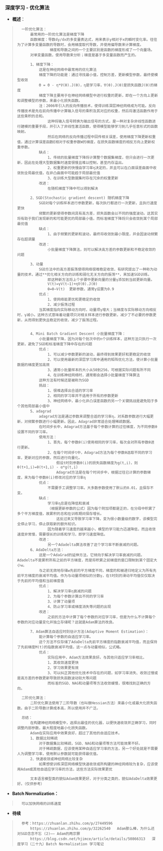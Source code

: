 ### 深度学习 - 优化算法
- **概述**：
>       一阶优化算法：
>           最常用的一阶优化算法是梯度下降
>           函数梯度：导数dy/dx的多变量表达式，用来表示y相对于x的瞬时变化率。往往为了计算多变量函数的导数时，会用梯度取代导数，并使用偏导数来计算梯度。
>                    梯度和导数之间的一个主要区别是函数的梯度形成了一个向量场。
>           对单变量函数，使用导数来分析；梯度是基于多变量函数而产生的。
>
>           1、梯度下降：
>               这是在神经网络中最常用的优化算法
>               梯度下降的功能是：通过寻找最小值，控制方差，更新模型参数，最终使模型收敛
>               Θ = Θ - η*∇(θ).J(θ)，η是学习率，∇(θ).J(θ)是损失函数J(θ)的梯度
>               梯度下降主要用于在神经网络模型中进行权重的更新，即在一个方向上更新和调整模型的参数，来最小化损失函数。
>               注：2006年引入的反向传播技术，使得训练深层神经网络成为可能。反向传播技术是先在前向传播中计算输入信号的乘积及其对应的权重，然后将激活函数作用于这些乘积的总和。
>                   这种将输入信号转换为输出信号的方式，是一种对复杂非线性函数进行建模的重要手段，并引入了非线性激活函数，使得模型能够学习到几乎任意形式的函数映射。
>                   然后在网络的反向传播过程中回传相关误差，使用梯度下降更新权重值，通过计算误差函数E相对于权重参数W的梯度，在损失函数梯度的相反方向上更新权重参数。
>               缺点：
>                   1、传统的批量梯度下降将计算整个数据集梯度，但只会进行一次更新，因此在处理大型数据集时速度很慢且难以控制，甚至内存溢出。
>                   2、权重更新的快慢由学习率η决定的，并且可以在凸面误差曲面中收敛到全局最优值，在非凸曲面中可能趋于局部最优值
>                   3、在训练大型数据集时存在冗余的权重更新
>               改进：
>                   在随机梯度下降中可以得到解决
>
>           2、SGD(Stochastic gradient descent) 随机梯度下降
>               SGD对每个训练样本进行参数更新，每次执行都进行一次更新，且执行速度更快
>               频繁的更新使得参数间具有高方差，损失函数会以不同的强度波动。这其实将有助于我们发现新的和可能更优的局部最小值，而标准梯度下降将只会收敛到某个局部最优值
>               缺点：
>                   1、由于频繁的更新和波动，最终将收敛到最小限度，并会因波动频繁存在超调量
>               改进：
>                   小批量梯度下降算法，则可以解决高方差的参数更新和不稳定收敛的问题
>
>           3、动量
>               SGD方法中的高方差振荡使得网络很难稳定收敛，有研究提出了一种称为动量的技术，通过**优化相关方向的训练和弱化无关方向的振荡**，来加速SGD训练。
>                   即这种新方法将上个步骤中更新向量的分量γ添加到当前更新向量。
>                   V(t)=γV(t−1)+η∇(θ).J(θ)
>                   θ=θ−V(t)  更新参数，通常γ设置为0.9
>               优点：
>                   1、使网络能更优和更稳定的收敛
>                   2、减少振荡过程
>               当其梯度指向实际移动方向时，动量项γ增大；当梯度与实际移动方向相反时，γ减小。这种方式意味着动量项只对相关样本进行参数更新，减少了不必要的参数更新，从而得到更快且稳定的收敛，减少了振荡过程。
>
>
>           4、Mini Batch Gradient Descent 小批量梯度下降：
>               小批量梯度下降，因为对每个批次中的n个训练样本，这种方法只执行一次更新，避免了SGD和标准梯度下降中存在的问题
>               优点：
>                   1、可以减少参数更新的波动，最终得到效果更好和更稳定的收敛
>                   2、可以使用最新的深层学习库中通用的矩阵优化方法，使计算小批量数据的梯度更加高效
>                   3、通常小批量样本的大小从50到256，可根据实际问题有所不同
>                   4、在训练神经网络时，通常都会选择小批量梯度下降算法
>               这种方法有时候还是被称为SGD
>               挑战：
>                   1、很难选择出合适的学习率
>                   2、相同的学习率并不适用于所有的参数更新
>                   3、神经网络中，最小化非凸误差函数的另一个关键挑战是避免陷于多个其他局部最小值中
>           5、adagrad
>               adagrad方法是通过参数来调整合适的学习率η，对系数参数进行大幅更新，对频繁参数进行小幅更新。因此，Adagrad非常适合处理稀疏数据。
>               在时间步长中，Adagrad方法基于每个参数计算的过往梯度，为不同参数θ设置不同的学习率。
>               使用方法：
>                   1、首先，每个参数θ(i)使用相同的学习率，每次会对所有参数θ进行更新。
>                   2、在每个时间步t中，Adagrad方法为每个参数θ选取不同的学习率，更新对应的参数，然后进行向量化。
>                       假设t时刻参数θ(i)的损失函数梯度为g(t,i)，则θ(t+1,i)=θ(t+1,i) - α*g(t,i)
>                       Adagrad方法是在每个时间步中，根据过往已计算的参数梯度，来为每个参数θ(i)修改对应的学习率η
>               优点：
>                   不需要手工调整学习率。大多数参数使用了默认的0.01，且保存不变。
>               缺点：
>                   学习率η总是在降低和衰减
>                   （根据更新参数的公式）因为每个附加项都是正的，在分母中积累了多个平方梯度值，故累积的总和在训练期间保存增长。
>                       这反过来又导致学习率下降，变为很小数量级的数字，该模型完全停止学习，停止获取新的额外知识。
>                   因为随着学习速度的越来越小，模型的学习能力迅速降低，而且收敛速度非常慢，需要很长的训练和学习，即学习速度降低。
>               改进：
>                   另一个Adadelta算法改善了这个学习率不断衰减的问题。
>           6、AdaDelta方法：
>               这是一个AdaGrad的延伸方法，它倾向于解决学习率衰减的问题。Adadelta不是累积所有之前的平方梯度，而是将积累之前梯度的窗口限制到某个固定大小w。
>               与之前无效地存储w先前的平方梯度不同，梯度的和被递归地定义为所有先前平方梯度的衰减平均值。作为与动量项相似的分数γ，在t时刻的滑动平均值仅仅取决于先前的平均值和当前梯度值
>               优点：
>                   1、解决学习率η衰减的问题
>                   2、为每个参数计算出不同的学习率
>                   3、计算了动量项
>                   4、防止学习率或梯度消失等问题的出现
>               改进：
>                   之前的方法中计算了每个参数的对应学习率，但是为什么不计算每个参数的对应动量变化并独立存储呢？这就是Adam算法的改良。
>
>           7、Adam算法自适应时刻估计方法(Adaptive Moment Estimation)：
>               能计算每个参数的自适应学习率。
>               这个方法不仅存储了AdaDelta先前平方梯度的指数衰减平均值，而且保持了先前梯度M(t)的指数衰减平均值，这一点与动量相似，公式略。
>               优点：
>                   实际应用中，Adam方法效果良好。与其他只适应学习率相比，
>                   1、其收敛速度更快
>                   2、学习效果更有效
>                   3、可以纠正其他优化技术中存在的问题，如学习率消失、收敛过慢或是高方差的参数更新导致损失函数波动较大等问题
>                   而标准的SGD、NAG和动量项等方法收敛缓慢，很难找到正确的方向。
>
>       二阶优化算法：
>           二阶优化算法使用了二阶导数（也叫做Hessian方法）来最小化或最大化损失函数。由于二阶导数计算成本高，所以使用并不广泛。
>
>       总结：
>           在构建神经网络模型中，选择出最佳的优化器，以便快速收敛并正确学习，同时调整内部参数，最大程度地最小化损失函数。
>           Adam在实际应用中效果良好，超过了其他的自适应技术。
>           1、数据比较稀疏
>               对于数据集比较稀疏，SGD、NAG和动量项等方法可能效果不好。
>               对于稀疏数据，应该使用某种自适应学习率的方法，另一个好处就是不需要人为调整学习率，使用默认参数就可能获得最优值。
>           2、快速收敛或神经网络比较复杂
>               如果想使训练深层网络模型快速收敛或所构建的神经网络较为复杂，应该使用Adam或其他自适应学习率的方法，这些方法实际效果更优
>
>           文本语言模型类的貌似Adam效果更好，对于分类之类的，貌似AdaDelta效果更好。（仅供参考）
>
>

- **Batch Normalization：**
>       可以加快网络的训练速度       
>
>
>
>
>
>
>
>
>
>

- **待续**
>       参考：https://zhuanlan.zhihu.com/p/27449596
>           https://zhuanlan.zhihu.com/p/32262540   Adam那么棒，为什么还对SGD念念不忘 (2)—— Adam的两宗罪
>           https://blog.csdn.net/hjimce/article/details/50866313   深度学习（二十九）Batch Normalization 学习笔记
>
>
>
>
>
>
>
>
>
>
>
>
>
